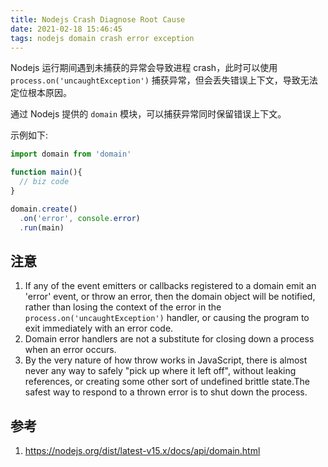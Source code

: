```yaml
---
title: Nodejs Crash Diagnose Root Cause
date: 2021-02-18 15:46:45
tags: nodejs domain crash error exception
---
```


Nodejs 运行期间遇到未捕获的异常会导致进程 crash，此时可以使用 `process.on('uncaughtException')` 捕获异常，但会丢失错误上下文，导致无法定位根本原因。

通过 Nodejs 提供的 `domain` 模块，可以捕获异常同时保留错误上下文。

示例如下:
```typescript
import domain from 'domain'

function main(){
  // biz code
}

domain.create()
  .on('error', console.error)
  .run(main)
```

## 注意
1. If any of the event emitters or callbacks registered to a domain emit an 'error' event, or throw an error, then the domain object will be notified, rather than losing the context of the error in the `process.on('uncaughtException')` handler, or causing the program to exit immediately with an error code.
2. Domain error handlers are not a substitute for closing down a process when an error occurs.
3. By the very nature of how throw works in JavaScript, there is almost never any way to safely "pick up where it left off", without leaking references, or creating some other sort of undefined brittle state.The safest way to respond to a thrown error is to shut down the process. 

## 参考
1. https://nodejs.org/dist/latest-v15.x/docs/api/domain.html


